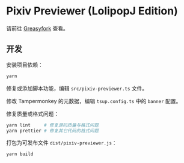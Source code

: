 # Pixiv Previewer (LolipopJ Edition)

请前往 <a href="https://greasyfork.org/zh-CN/scripts/30766">Greasyfork</a> 查看。

## 开发

安装项目依赖：

```bash
yarn
```

修复或添加脚本功能，编辑 `src/pixiv-previewer.ts` 文件。

修改 Tampermonkey 的元数据，编辑 `tsup.config.ts` 中的 `banner` 配置。

修复质量或格式问题：

```bash
yarn lint     # 修复源码质量与格式问题
yarn prettier # 修复其它代码的格式问题
```

打包为可发布文件 `dist/pixiv-previewer.js`：

```bash
yarn build
```
